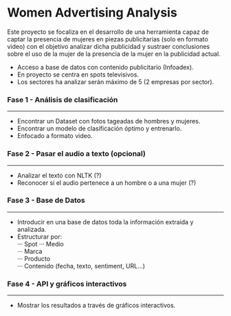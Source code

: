 # Women Advertising Analysis
Este proyecto se focaliza en el desarrollo de una herramienta capaz de captar la presencia de mujeres en piezas publicitarias (solo en formato video) con el objetivo analizar dicha publicidad y sustraer conclusiones sobre el uso de la mujer de la presencia de la mujer en la publicidad actual.  
- Acceso a base de datos con contenido publicitario (Infoadex).
- En proyecto se centra en spots televisivos.  
- Los sectores ha analizar serán máximo de 5 (2 empresas por sector).

### Fase 1 - Análisis de clasificación
---
- Encontrar un Dataset con fotos tageadas de hombres y mujeres.
- Encontrar un modelo de clasificación óptimo y entrenarlo.
- Enfocado a formato video.  
### Fase 2 - Pasar el audio a texto (opcional)
---
- Analizar el texto con NLTK (?)
- Reconocer si el audio pertenece a un hombre o a una mujer (?)  
### Fase 3 - Base de Datos
---
- Introducir en una base de datos toda la información extraida y analizada.
- Estructurar por:  
··· Spot
··· Medio  
··· Marca  
··· Producto  
··· Contenido (fecha, texto, sentiment, URL...)  
### Fase 4 - API y gráficos interactivos
---
- Mostrar los resultados a través de gráficos interactivos.
